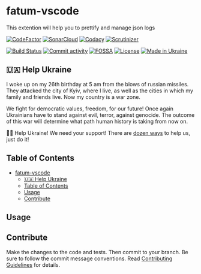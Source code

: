 # fatum-vscode

This extention will help you to prettify and manage json logs

[![CodeFactor][codefactor-badge]][codefactor-url]
[![SonarCloud][sonarcloud-badge]][sonarcloud-url]
[![Codacy][codacy-badge]][codacy-url]
[![Scrutinizer][scrutinizer-badge]][scrutinizer-url]

[![Build Status][tests-badge]][tests-url]
[![Commit activity][commit-activity-badge]][github]
[![FOSSA][fossa-badge]][fossa-url]
[![License][badge-lic]][github]
[![Made in Ukraine][ukr-badge]][ukr-link]

## 🇺🇦 Help Ukraine
I woke up on my 26th birthday at 5 am from the blows of russian missiles. They attacked the city of Kyiv, where I live, as well as the cities in which my family and friends live. Now my country is a war zone. 

We fight for democratic values, freedom, for our future! Once again Ukrainians have to stand against evil, terror, against genocide. The outcome of this war will determine what path human history is taking from now on.

💛💙  Help Ukraine! We need your support! There are [dozen ways][ukr-link] to help us, just do it!

## Table of Contents
- [fatum-vscode](#fatum-vscode)
  - [🇺🇦 Help Ukraine](#-help-ukraine)
  - [Table of Contents](#table-of-contents)
  - [Usage](#usage)
  - [Contribute](#contribute)

## Usage


## Contribute

Make the changes to the code and tests. Then commit to your branch. Be sure to follow the commit message conventions. Read [Contributing Guidelines](.github/CONTRIBUTING.md) for details.

[github]: https://github.com/pustovitDmytro/fatum-vscode
[coveralls]: https://coveralls.io/github/pustovitDmytro/fatum-vscode?branch=master
[badge-deps]: https://img.shields.io/david/pustovitDmytro/fatum-vscode.svg
[badge-lic]: https://img.shields.io/github/license/pustovitDmytro/fatum-vscode.svg
[badge-coverage]: https://coveralls.io/repos/github/pustovitDmytro/fatum-vscode/badge.svg?branch=master
[url-coverage]: https://coveralls.io/github/pustovitDmytro/fatum-vscode?branch=master

[tests-badge]: https://img.shields.io/circleci/build/github/pustovitDmytro/fatum-vscode
[tests-url]: https://app.circleci.com/pipelines/github/pustovitDmytro/fatum-vscode

[codefactor-badge]: https://www.codefactor.io/repository/github/pustovitdmytro/fatum-vscode/badge
[codefactor-url]: https://www.codefactor.io/repository/github/pustovitdmytro/fatum-vscode

[commit-activity-badge]: https://img.shields.io/github/commit-activity/m/pustovitDmytro/fatum-vscode

[scrutinizer-badge]: https://scrutinizer-ci.com/g/pustovitDmytro/fatum-vscode/badges/quality-score.png?b=master
[scrutinizer-url]: https://scrutinizer-ci.com/g/pustovitDmytro/fatum-vscode/?branch=master

[lgtm-lg-badge]: https://img.shields.io/lgtm/grade/javascript/g/pustovitDmytro/fatum-vscode.svg?logo=lgtm&logoWidth=18
[lgtm-lg-url]: https://lgtm.com/projects/g/pustovitDmytro/fatum-vscode/context:javascript

[codacy-badge]: https://app.codacy.com/project/badge/Grade/8667aa23afaa4725854f098c4b5e8890
[codacy-url]: https://www.codacy.com/gh/pustovitDmytro/fatum-vscode/dashboard?utm_source=github.com&amp;utm_medium=referral&amp;utm_content=pustovitDmytro/fatum-vscode&amp;utm_campaign=Badge_Grade

[sonarcloud-badge]: https://sonarcloud.io/api/project_badges/measure?project=pustovitDmytro_fatum-vscode&metric=alert_status
[sonarcloud-url]: https://sonarcloud.io/dashboard?id=pustovitDmytro_fatum-vscode

[node-ver-test-badge]: https://github.com/pustovitDmytro/fatum-vscode/actions/workflows/npt.yml/badge.svg?branch=master
[node-ver-test-url]: https://github.com/pustovitDmytro/fatum-vscode/actions?query=workflow%3A%22Node.js+versions%22

[fossa-badge]: https://app.fossa.io/api/projects/custom%2B24828%2Ffatum-vscode.svg?type=shield
[fossa-url]: https://app.fossa.io/projects/custom%2B24828%2Ffatum-vscode?ref=badge_shield

[ukr-badge]: https://img.shields.io/badge/made_in-ukraine-ffd700.svg?labelColor=0057b7
[ukr-link]: https://war.ukraine.ua